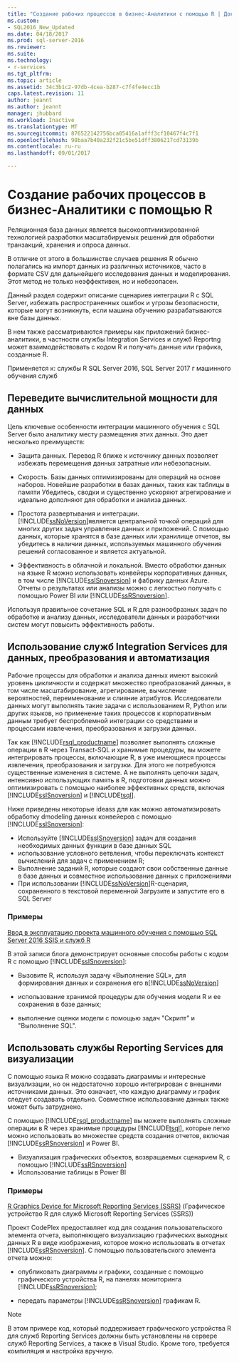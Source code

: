 ```yaml
---
title: "Создание рабочих процессов в бизнес-Аналитики с помощью R | Документы Microsoft"
ms.custom:
- SQL2016_New_Updated
ms.date: 04/18/2017
ms.prod: sql-server-2016
ms.reviewer: 
ms.suite: 
ms.technology:
- r-services
ms.tgt_pltfrm: 
ms.topic: article
ms.assetid: 34c3b1c2-97db-4cea-b287-c7f4fe4ecc1b
caps.latest.revision: 11
author: jeannt
ms.author: jeannt
manager: jhubbard
ms.workload: Inactive
ms.translationtype: MT
ms.sourcegitcommit: 876522142756bca05416a1afff3cf10467f4c7f1
ms.openlocfilehash: 98baa7b40a232f21c5be51dff3806217cd73139b
ms.contentlocale: ru-ru
ms.lasthandoff: 09/01/2017

---
```

# <a name="creating-bi-workflows-with-r"></a>Создание рабочих процессов в бизнес-Аналитики с помощью R

Реляционная база данных является высокооптимизированной технологией разработки масштабируемых решений для обработки транзакций, хранения и опроса данных.

В отличие от этого в большинстве случаев решения R обычно полагались на импорт данных из различных источников, часто в формате CSV для дальнейшего исследования данных и моделирования. Этот метод не только неэффективен, но и небезопасен.

Данный раздел содержит описание сценариев интеграции R с SQL Server, избежать распространенных ошибок и угрозы безопасности, которые могут возникнуть, если машина обучению разрабатываются вне базы данных.

В нем также рассматриваются примеры как приложений бизнес-аналитики, в частности службы Integration Services и служб Reportng может взаимодействовать с кодом R и получать данные или графика, созданные R.

Применяется к: службы R SQL Server 2016, SQL Server 2017 г машинного обучения служб

## <a name="bring-compute-power-to-the-data"></a>Переведите вычислительной мощности для данных

Цель ключевые особенности интеграции машинного обучения с SQL Server было аналитику месту размещения этих данных. Это дает несколько преимуществ:

+ Защита данных. Перевод R ближе к источнику данных позволяет избежать перемещения данных затратные или небезопасным.

+ Скорость. Базы данных оптимизированы для операций на основе наборов. Новейшие разработки в базах данных, таких как таблицы в памяти Убедитесь, сводки и существенно ускоряют агрегирование и идеально дополняют для обработки и анализа данных.

+ Простота развертывания и интеграции. [!INCLUDE[ssNoVersion](../../includes/ssnoversion-md.md)]является центральной точкой операций для многих других задач управления данных и приложений. С помощью данных, которые хранятся в базе данных или хранилище отчетов, вы убедитесь в наличии данных, используемых машинного обучения решений согласованное и является актуальной. 

+ Эффективность в облачной и локальной. Вместо обработки данных на языке R можно использовать конвейеры корпоративных данных, в том числе [!INCLUDE[ssISnoversion](../../includes/ssisnoversion-md.md)] и фабрику данных Azure. Отчеты о результатах или анализы можно с легкостью получать с помощью Power BI или [!INCLUDE[ssRSnoversion](../../includes/ssrsnoversion-md.md)].

Используя правильное сочетание SQL и R для разнообразных задач по обработке и анализу данных, исследователи данных и разработчики систем могут повысить эффективность работы.

## <a name="use-integration-services-for-data-transformation-and-automation"></a>Использование служб Integration Services для данных, преобразования и автоматизация

Рабочие процессы для обработки и анализа данных имеют высокий уровень цикличности и содержат множество преобразований данных, в том числе масштабирование, агрегирование, вычисление вероятностей, переименование и слияние атрибутов. Исследователи данных могут выполнять такие задачи с использованием R, Python или других языков, но применение таких процессов к корпоративным данным требует беспроблемной интеграции со средствами и процессами извлечения, преобразования и загрузки данных.

Так как [!INCLUDE[rsql_productname](../../includes/rsql-productname-md.md)] позволяет выполнять сложные операции в R через Transact-SQL и хранимые процедуры, вы можете интегрировать процессы, включающие R, в уже имеющиеся процессы извлечения, преобразования и загрузки. Для этого не потребуются существенные изменения в системе. А не выполнять цепочки задач, интенсивно использующих память в R, подготовки данных можно оптимизировать с помощью наиболее эффективных средств, включая [!INCLUDE[ssISnoversion](../../includes/ssisnoversion-md.md)] и [!INCLUDE[tsql](../../includes/tsql-md.md)]. 

Ниже приведены некоторые ideass для как можно автоматизировать обработку dmodeling данных конвейеров с помощью [!INCLUDE[ssISnoversion](../../includes/ssisnoversion-md.md)]:

+ Используйте [!INCLUDE[ssISnoversion](../../includes/ssisnoversion-md.md)] задач для создания необходимых данных функции в базе данных SQL
+ использование условного ветвления, чтобы переключать контекст вычислений для задач с применением R;
+ Выполнение заданий R, которые создают свои собственные данные в базе данных и совместное использование данных с приложениями
+ При использовании [!INCLUDE[ssNoVersion](../../includes/ssnoversion-md.md)]R-сценария, сохраненного в текстовой переменной Загрузите и запустите его в SQL Server

### <a name="examples"></a>Примеры

[Ввод в эксплуатацию проекта машинного обучения с помощью SQL Server 2016 SSIS и служб R](https://blogs.msdn.microsoft.com/ssis/2016/01/11/operationalize-your-machine-learning-project-using-sql-server-2016-ssis-and-r-services/)  

В этой записи блога демонстрирует основные способы работы с кодом R с помощью [!INCLUDE[ssISnoversion](../../includes/ssisnoversion-md.md)]: 

+ Вызовите R, используя задачу «Выполнение SQL», для формирования данных и сохранения его в[!INCLUDE[ssNoVersion](../../includes/ssnoversion-md.md)]

+ использование хранимой процедуры для обучения модели R и ее сохранения в базе данных;

+ выполнение оценки модели с помощью задач "Скрипт" и "Выполнение SQL".

##  <a name="bkmk_ssrs"></a>Использовать службы Reporting Services для визуализации

С помощью языка R можно создавать диаграммы и интересные визуализации, но он недостаточно хорошо интегрирован с внешними источниками данных. Это означает, что каждую диаграмму и график следует создавать отдельно. Совместное использование данных также может быть затруднено.

С помощью [!INCLUDE[rsql_productname](../../includes/rsql-productname-md.md)] вы можете выполнять сложные операции в R через хранимые процедуры [!INCLUDE[tsql](../../includes/tsql-md.md)], которые легко можно использовать во множестве средств создания отчетов, включая [!INCLUDE[ssRSnoversion](../../includes/ssrsnoversion-md.md)] и Power BI.

+ Визуализация графических объектов, возвращаемых сценарием R, с помощью [!INCLUDE[ssRSnoversion](../../includes/ssrsnoversion-md.md)]
+ Использование таблицы в Power BI

### <a name="examples"></a>Примеры

[R Graphics Device for Microsoft Reporting Services (SSRS)](https://rgraphicsdevice.codeplex.com/) (Графическое устройство R для служб Microsoft Reporting Services (SSRS))

Проект CodePlex предоставляет код для создания пользовательского элемента отчета, выполняющего визуализацию графических выходных данных R в виде изображения, которое можно использовать в отчетах [!INCLUDE[ssRSnoversion](../../includes/ssrsnoversion-md.md)].  С помощью пользовательского элемента отчета можно:

+ опубликовать диаграммы и графики, созданные с помощью графического устройства R, на панелях мониторинга [!INCLUDE[ssRSnoversion](../../includes/ssrsnoversion-md.md)];

+ передать параметры [!INCLUDE[ssRSnoversion](../../includes/ssrsnoversion-md.md)] графикам R.

> [!NOTE]
> В этом примере код, который поддерживает графического устройства R для служб Reporting Services должны быть установлены на сервере служб Reporting Services, а также в Visual Studio. Кроме того, требуется компиляция и настройка вручную.

